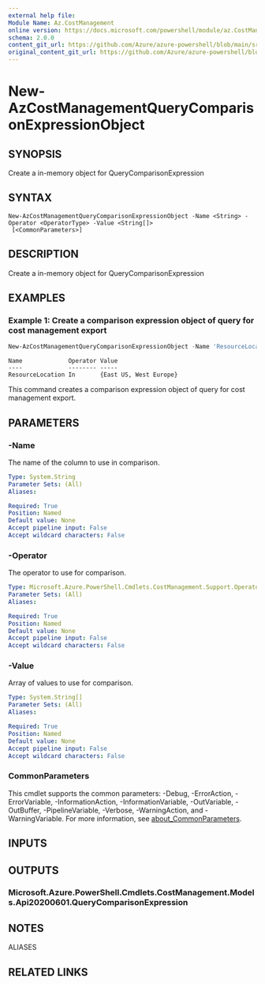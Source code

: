 ```yaml
---
external help file: 
Module Name: Az.CostManagement
online version: https://docs.microsoft.com/powershell/module/az.CostManagement/new-AzCostManagementQueryComparisonExpressionObject
schema: 2.0.0
content_git_url: https://github.com/Azure/azure-powershell/blob/main/src/CostManagement/help/New-AzCostManagementQueryComparisonExpressionObject.md
original_content_git_url: https://github.com/Azure/azure-powershell/blob/main/src/CostManagement/help/New-AzCostManagementQueryComparisonExpressionObject.md
---
```


# New-AzCostManagementQueryComparisonExpressionObject

## SYNOPSIS
Create a in-memory object for QueryComparisonExpression

## SYNTAX

```
New-AzCostManagementQueryComparisonExpressionObject -Name <String> -Operator <OperatorType> -Value <String[]>
 [<CommonParameters>]
```

## DESCRIPTION
Create a in-memory object for QueryComparisonExpression

## EXAMPLES

### Example 1: Create a comparison expression object of query for cost management export
```powershell
New-AzCostManagementQueryComparisonExpressionObject -Name 'ResourceLocation' -Value @('East US', 'West Europe')
```

```output
Name             Operator Value
----             -------- -----
ResourceLocation In       {East US, West Europe}
```

This command creates a comparison expression object of query for cost management export.

## PARAMETERS

### -Name
The name of the column to use in comparison.

```yaml
Type: System.String
Parameter Sets: (All)
Aliases:

Required: True
Position: Named
Default value: None
Accept pipeline input: False
Accept wildcard characters: False
```

### -Operator
The operator to use for comparison.

```yaml
Type: Microsoft.Azure.PowerShell.Cmdlets.CostManagement.Support.OperatorType
Parameter Sets: (All)
Aliases:

Required: True
Position: Named
Default value: None
Accept pipeline input: False
Accept wildcard characters: False
```

### -Value
Array of values to use for comparison.

```yaml
Type: System.String[]
Parameter Sets: (All)
Aliases:

Required: True
Position: Named
Default value: None
Accept pipeline input: False
Accept wildcard characters: False
```

### CommonParameters
This cmdlet supports the common parameters: -Debug, -ErrorAction, -ErrorVariable, -InformationAction, -InformationVariable, -OutVariable, -OutBuffer, -PipelineVariable, -Verbose, -WarningAction, and -WarningVariable. For more information, see [about_CommonParameters](http://go.microsoft.com/fwlink/?LinkID=113216).

## INPUTS

## OUTPUTS

### Microsoft.Azure.PowerShell.Cmdlets.CostManagement.Models.Api20200601.QueryComparisonExpression

## NOTES

ALIASES

## RELATED LINKS


